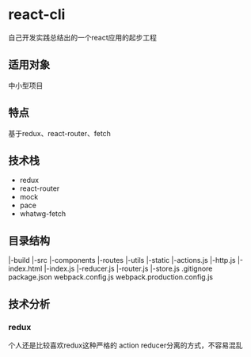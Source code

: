 # react-cli
自己开发实践总结出的一个react应用的起步工程

## 适用对象
中小型项目

## 特点
基于redux、react-router、fetch

## 技术栈
- redux
- react-router
- mock
- pace
- whatwg-fetch

## 目录结构
|-build
|-src
  |-components
  |-routes
  |-utils
  |-static
  |-actions.js
  |-http.js
  |-index.html
  |-index.js
  |-reducer.js
  |-router.js
  |-store.js
.gitignore
package.json
webpack.config.js
webpack.production.config.js

## 技术分析

### redux
个人还是比较喜欢redux这种严格的 action reducer分离的方式，不容易混乱